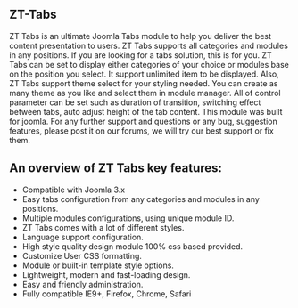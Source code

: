 ## ZT-Tabs

ZT Tabs is an ultimate Joomla Tabs module to help you deliver the best content presentation to users. ZT Tabs supports all categories and modules in any positions. If you are looking for a tabs solution, this is for you. ZT Tabs can be set to display either categories of your choice or modules base on the position you select. It support unlimited item to be displayed. Also, ZT Tabs support theme select for your styling needed. You can create as many theme as you like and select them in module manager. All of control parameter can be set such as duration of transition, switching effect between tabs, auto adjust height of the tab content. This module was built for joomla. For any further support and questions or any bug, suggestion features, please post it on our forums, we will try our best support or fix them.

## An overview of ZT Tabs key features:

* Compatible with Joomla 3.x
* Easy tabs configuration from any categories and modules in any positions.
* Multiple modules configurations, using unique module ID.
* ZT Tabs comes with a lot of different styles.
* Language support configuration.
* High style quality design module 100% css based provided.
* Customize User CSS formatting.
* Module or built-in template style options.
* Lightweight, modern and fast-loading design.
* Easy and friendly administration.
* Fully compatible IE9+, Firefox, Chrome, Safari
